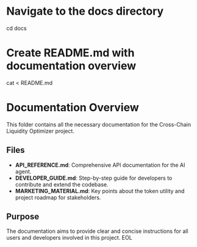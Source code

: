 # Navigate to the docs directory
cd docs

# Create README.md with documentation overview
cat <<EOL > README.md
# Documentation Overview

This folder contains all the necessary documentation for the Cross-Chain Liquidity Optimizer project.

## Files
- **API_REFERENCE.md**: Comprehensive API documentation for the AI agent.
- **DEVELOPER_GUIDE.md**: Step-by-step guide for developers to contribute and extend the codebase.
- **MARKETING_MATERIAL.md**: Key points about the token utility and project roadmap for stakeholders.

## Purpose
The documentation aims to provide clear and concise instructions for all users and developers involved in this project.
EOL
